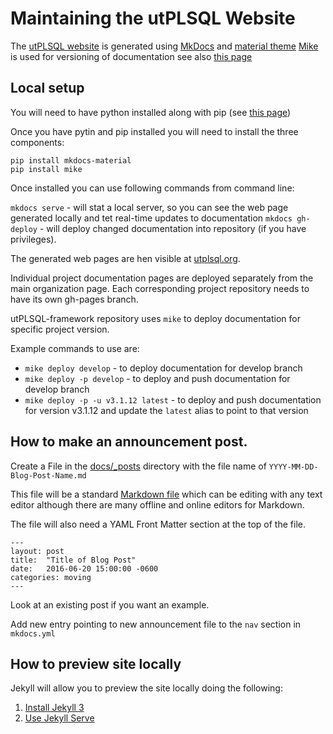 # Maintaining the utPLSQL Website


The [utPLSQL website](https://utplsql.github.io)  is generated using [MkDocs](https://www.mkdocs.org/) and [material theme](https://squidfunk.github.io/mkdocs-material) 
[Mike](https://github.com/jimporter/mike) is used for versioning of documentation see also [this page](https://squidfunk.github.io/mkdocs-material/setup/setting-up-versioning/)  


## Local setup

You will need to have python installed along with pip  (see [this page](https://squidfunk.github.io/mkdocs-material/getting-started/))

Once you have pytin and pip installed you will need to install the three components:
```
pip install mkdocs-material
pip install mike

```

Once installed you can use following commands from command line:

`mkdocs serve` - will stat a local server, so you can see the web page generated locally and tet real-time updates to documentation
`mkdocs gh-deploy` - will deploy changed documentation into repository (if you have privileges). 


The generated web pages are hen visible at [utplsql.org](https://utPLSQL.org).

Individual project documentation pages are deployed separately from the main organization page.
Each corresponding project repository needs to have its own gh-pages branch.
  

utPLSQL-framework repository uses `mike` to deploy documentation for specific project version.

Example commands to use are:

- `mike deploy develop` - to deploy documentation for develop branch
- `mike deploy -p develop` - to deploy and push documentation for develop branch
- `mike deploy -p -u v3.1.12 latest` - to deploy and push documentation for version v3.1.12 and update the `latest` alias to point to that version


## How to make an announcement post.

Create a File in the [docs/_posts](https://github.com/utPLSQL/utPLSQL.github.io/tree/main/docs/_posts) directory with the file name of `YYYY-MM-DD-Blog-Post-Name.md`

This file will be a standard [Markdown file](https://github.com/adam-p/markdown-here/wiki/Markdown-Cheatsheet) which can be editing with any text editor although there are many offline and online editors for Markdown.

The file will also need a YAML Front Matter section at the top of the file.

    ---
    layout: post
    title:  "Title of Blog Post"
    date:   2016-06-20 15:00:00 -0600
    categories: moving
    ---

Look at an existing post if you want an example.

Add new entry pointing to new announcement file to the `nav` section in `mkdocs.yml`

## How to preview site locally

Jekyll will allow you to preview the site locally doing the following:

1. [Install Jekyll 3](https://jekyllrb.com/docs/installation/)
2. [Use Jekyll Serve](https://jekyllrb.com/docs/usage/)







  
